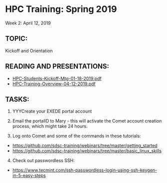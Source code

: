 # HPC Training:  Spring 2019
 Week 2: April 12, 2019

## TOPIC:  
Kickoff and Orientation

## READING AND PRESENTATIONS:
* [HPC-Students-Kickoff-Mtg-01-18-2019.pdf](./HPC-Students-Kickoff-Mtg-01-18-2019.pdf)
* [HPC-Training-Overview-04-12-2019.pdf](HPC-Training-Overview-04-12-2019.pdf)

## TASKS:
1. YYYCreate your EXEDE portal account

2. Email the portalID to Mary  - this will activate the Comet account creation 
           process, which might take 24 hours.

3. Log onto Comet and some of the commands in these tutorials:

- https://github.com/sdsc-training/webinars/tree/master/getting_started
- https://github.com/sdsc-training/webinars/tree/master/basic_linux_skills

4. Check out passwordless SSH:   

- https://www.tecmint.com/ssh-passwordless-login-using-ssh-keygen-in-5-easy-steps


